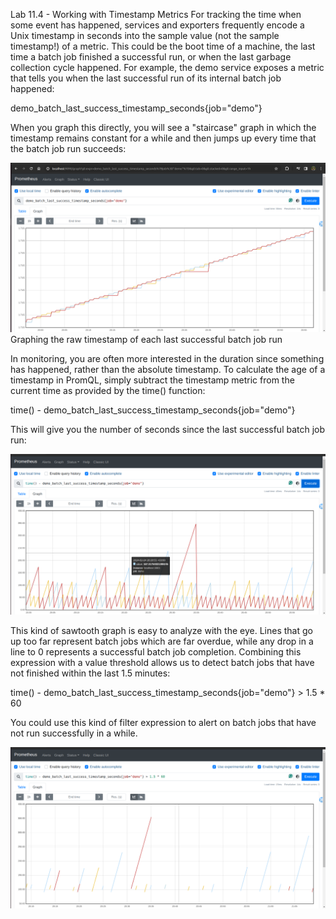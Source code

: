Lab 11.4 - Working with Timestamp Metrics
For tracking the time when some event has happened, services and exporters frequently encode a
Unix timestamp in seconds into the sample value (not the sample timestamp!) of a metric. This could
be the boot time of a machine, the last time a batch job finished a successful run, or when the last
garbage collection cycle happened.
For example, the demo service exposes a metric that tells you when the last successful run of its
internal batch job happened:

demo_batch_last_success_timestamp_seconds{job="demo"}

When you graph this directly, you will see a "staircase" graph in which the timestamp remains constant
for a while and then jumps up every time that the batch job run succeeds:

![alt text](image.png)
Graphing the raw timestamp of each last successful batch job run

In monitoring, you are often more interested in the duration since something has happened, rather
than the absolute timestamp. To calculate the age of a timestamp in PromQL, simply subtract the
timestamp metric from the current time as provided by the time() function:

time() - demo_batch_last_success_timestamp_seconds{job="demo"}

This will give you the number of seconds since the last successful batch job run:


![alt text](image-1.png)


This kind of sawtooth graph is easy to analyze with the eye. Lines that go up too far represent batch
jobs which are far overdue, while any drop in a line to 0 represents a successful batch job completion.
Combining this expression with a value threshold allows us to detect batch jobs that have not finished
within the last 1.5 minutes:

time() - demo_batch_last_success_timestamp_seconds{job="demo"} > 1.5 * 60

You could use this kind of filter expression to alert on batch jobs that have not run successfully in a
while.

![alt text](image-2.png)